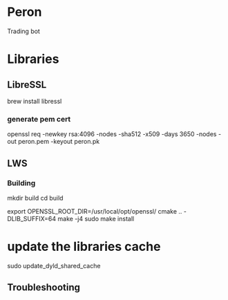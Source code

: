 # Peron

Trading bot

# Libraries
## LibreSSL
brew install libressl

### generate pem cert
openssl req -newkey rsa:4096 -nodes -sha512 -x509 -days 3650 -nodes -out peron.pem -keyout peron.pk

## LWS
### Building
mkdir build
cd build

export OPENSSL_ROOT_DIR=/usr/local/opt/openssl/
cmake .. -DLIB_SUFFIX=64
make -j4
sudo make install

# update the libraries cache
sudo update_dyld_shared_cache

## Troubleshooting

